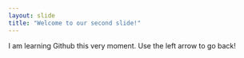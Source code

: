 ```yaml
---
layout: slide
title: "Welcome to our second slide!"
---
```

I am learning Github this very moment.
Use the left arrow to go back!

